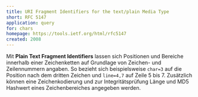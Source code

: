 ```yaml
---
title: URI Fragment Identifiers for the text/plain Media Type
short: RFC 5147
application: query
for: chars
homepage: https://tools.ietf.org/html/rfc5147
created: 2008
---
```


Mit **Plain Text Fragment Identifiers** lassen sich Positionen und Bereiche innerhalb einer Zeichenketten auf Grundlage von Zeichen- und Zeilennummern angaben. So bezieht sich beispielsweise `char=3` auf die Position nach dem dritten Zeichen und `line=4,7` auf Zeile 5 bis 7. Zusätzlich können eine Zeichenkodierung und zur Integritätsprüfung Länge und MD5 Hashwert eines Zeichenbereiches angegeben werden.
